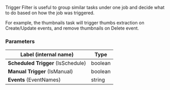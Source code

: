 

Trigger Filter is useful to group similar tasks under one job and decide what to do based on how the job was triggered.

For example, the thumbnails task will trigger thumbs extraction on Create/Update events, and remove thumbnails on Delete event.


### Parameters
|Label (internal name)|Type|
|---|---|
|**Scheduled Trigger** (IsSchedule)|boolean|
|**Manual Trigger** (IsManual)|boolean|
|**Events** (EventNames)|string|


